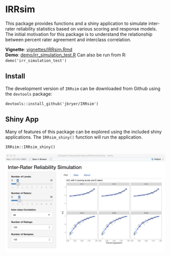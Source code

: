 # IRRsim

This package provides functions and a shiny application to simulate inter-rater 
reliability statistics based on various scoring and response models. The initial motivation for 
this package is to understand the relationship between percent rater agreement and interclass correlation.

**Vignette**: [vignettes/IRRsim.Rmd](http://htmlpreview.github.io/?https://github.com/jbryer/IRRsim/blob/master/inst/doc/IRRsim.html)  
**Demo**: [demo/irr_simulation_test.R](https://github.com/jbryer/IRRsim/blob/master/demo/irr_simulation_test.R) Can also be run from R: `demo('irr_simulation_test')`

## Install

The development version of `IRRsim` can be downloaded from Github using the `devtools` package:

```
devtools::install_github('jbryer/IRRsim')
```

## Shiny App

Many of features of this package can be explored using the included shiny applications. The `IRRsim_shiny()` function will run the application.

```
IRRsim::IRRsim_shiny()
```

![IRRsim Shiny App](IRRsimScreen.png)


